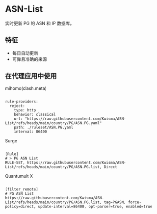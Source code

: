 
# ASN-List

实时更新 PG 的 ASN 和 IP 数据库。

## 特征

- 每日自动更新
- 可靠且准确的来源

## 在代理应用中使用

mihomo(clash.meta)

<pre><code class="language-javascript">
rule-providers:
  reject:
    type: http
    behavior: classical
    url: "https://raw.githubusercontent.com/Kwisma/ASN-List/refs/heads/main/country/PG/ASN.PG.yaml"
    path: ./ruleset/ASN.PG.yaml
    interval: 86400
</code></pre>

Surge

<pre><code class="language-javascript">
[Rule]
# > PG ASN List
RULE-SET, https://raw.githubusercontent.com/Kwisma/ASN-List/refs/heads/main/country/PG/ASN.PG.list, Direct
</code></pre>

Quantumult X

<pre><code class="language-javascript">
[filter_remote]
# PG ASN List
https://raw.githubusercontent.com/Kwisma/ASN-List/refs/heads/main/country/PG/ASN.PG.list, tag=PGASN, force-policy=direct, update-interval=86400, opt-parser=true, enabled=true
</code></pre>
